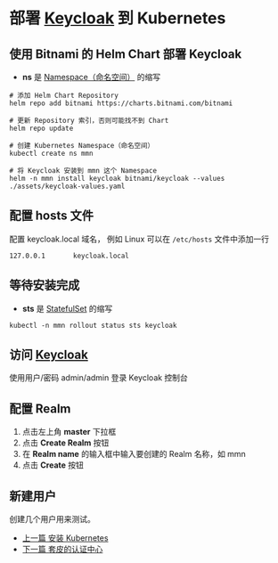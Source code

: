 # 部署 [Keycloak](https://keycloak.org/) 到 Kubernetes

## 使用 Bitnami 的 Helm Chart 部署 Keycloak

- **ns** 是 [Namespace（命名空间）](https://kubernetes.io/zh-cn/docs/concepts/overview/working-with-objects/namespaces/) 的缩写

```shell
# 添加 Helm Chart Repository
helm repo add bitnami https://charts.bitnami.com/bitnami

# 更新 Repository 索引，否则可能找不到 Chart
helm repo update

# 创建 Kubernetes Namespace（命名空间）
kubectl create ns mmn

# 将 Keycloak 安装到 mmn 这个 Namespace
helm -n mmn install keycloak bitnami/keycloak --values ./assets/keycloak-values.yaml 
```

## 配置 hosts 文件

配置 keycloak.local 域名， 例如 Linux 可以在 `/etc/hosts` 文件中添加一行

```text
127.0.0.1       keycloak.local
```

## 等待安装完成

- **sts** 是 [StatefulSet](https://kubernetes.io/zh-cn/docs/concepts/workloads/controllers/statefulset/) 的缩写

```shell
kubectl -n mmn rollout status sts keycloak
```

## 访问 [Keycloak](http://keycloak.local/admin/)

使用用户/密码 admin/admin 登录 Keycloak 控制台

## 配置 Realm

1. 点击左上角 **master** 下拉框
2. 点击 **Create Realm** 按钮
3. 在 **Realm name** 的输入框中输入要创建的 Realm 名称，如 mmn
4. 点击 **Create** 按钮

## 新建用户

创建几个用户用来测试。

- [上一篇 安装 Kubernetes](020-Install%20Kubernetes.md)
- [下一篇 套皮的认证中心](./040-Auth.md)
